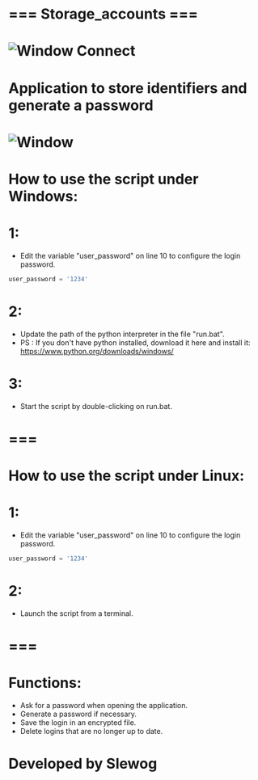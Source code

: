 # === Storage_accounts ===

# ![Window Connect](https://media.discordapp.net/attachments/715165934209335315/716755411750879332/storage_accounts_connect.PNG)

# Application to store identifiers and generate a password

# ![Window](https://media.discordapp.net/attachments/715165934209335315/716797950335909939/storage_accounts.PNG?width=968&height=677)

# How to use the script under Windows:
# 1:
- Edit the variable "user_password" on line 10 to configure the login password.
```python
user_password = '1234'
```

# 2:
- Update the path of the python interpreter in the file "run.bat".
- PS : If you don't have python installed, download it here and install it: https://www.python.org/downloads/windows/

# 3:
- Start the script by double-clicking on run.bat.

# ===

# How to use the script under Linux:
# 1:
- Edit the variable "user_password" on line 10 to configure the login password.
 ```python 
 user_password = '1234'
 ```
# 2:
- Launch the script from a terminal.

# ===

# Functions:
- Ask for a password when opening the application.
- Generate a password if necessary.
- Save the login in an encrypted file.
- Delete logins that are no longer up to date.

# Developed by Slewog
